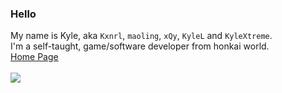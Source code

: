 ### Hello
My name is Kyle, aka ``Kxnrl``, ``maoling``, ``xQy``, ``KyleL`` and ``KyleXtreme``.  
I'm a self-taught, game/software developer from honkai world.  
[Home Page](https://www.kxnrl.com)  
<br>
[<img src="https://www.kxnrl.com/assets/images/2024StarchasmNyx.jpg?v=2024.1.31" />](https://www.kxnrl.com)

